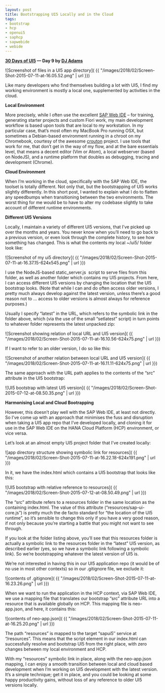 ```yaml
---
layout: post
title: Bootstrapping UI5 Locally and in the Cloud
tags:
- bootstrap
- hcp
- openui5
- saphcp
- sapwebide
- webide
---
```


**[30 Days of UI5](/blog/posts/2015/07/04/30-days-of-ui5/) &mdash; Day 9 by [DJ Adams](//qmacro.org/about/)**

![Screenshot of files in a UI5 app directory]( {{ "/images/2018/02/Screen-Shot-2015-07-11-at-16.05.52.png" | url }})

Like many developers who find themselves building a lot with UI5, I find my working environment is mostly a local one, supplemented by activities in the cloud.

**Local Environment**

More precisely, while I often use the excellent [SAP Web IDE](http://scn.sap.com/docs/DOC-55465) – for training, generating starter projects and custom Fiori work, my main development workflow is based upon tools that are local to my workstation. In my particular case, that’s most often my MacBook Pro running OSX, but sometimes a Debian-based environment running in a chroot on my Chromebook, courtesy of the awesome [crouton](https://github.com/dnschneid/crouton) project. I use tools that work for me, that don’t get in the way of my flow, and at the bare essentials level, that means a decent editor (Vim or Atom), a local webserver (based on NodeJS), and a runtime platform that doubles as debugging, tracing and development (Chrome).

**Cloud Environment**

When I’m working in the cloud, specifically with the SAP Web IDE, the toolset is totally different. Not only that, but the bootstrapping of UI5 works slightly differently. In this short post, I wanted to explain what I do to flatten any speedbumps when transitioning between the two environments. The worst thing for me would be to have to alter my codebase slightly to take account of different runtime environments.

**Different UI5 Versions**

Locally, I maintain a variety of different UI5 versions, that I’ve picked up over the months and years. You never know when you’ll need to go back to a previous version, or even look through the complete history, to see how something has changed. This is what the contents my local ~/ui5/ folder look like:

![Screenshot of my ui5 directory]( {{ "/images/2018/02/Screen-Shot-2015-07-11-at-16.37.15-624x545.png" | url }})

I use the NodeJS-based static_server.js  script to serve files from this folder, as well as another folder which contains my UI5 projects. From here, I can access different UI5 versions by changing the location that the UI5 bootstrap looks. (Note that while I can and do often access older versions, I pretty much always develop against the latest version, unless there’s a good reason not to … access to older versions is almost always for reference purposes.)

Usually I specify “latest” in the URL, which refers to the symbolic link in the folder above, which (via the use of the small “setlatest” script) in turn points to whatever folder represents the latest unpacked zip:

![Screenshot showing relation of local URL and UI5 version]( {{ "/images/2018/02/Screen-Shot-2015-07-11-at-16.10.56-624x75.png" | url }})

If I want to refer to an older version, I do so like this:

![Screenshot of another relation between local URL and UI5 version]( {{ "/images/2018/02/Screen-Shot-2015-07-11-at-16.11.11-624x75.png" | url }})

The same approach with the URL path applies to the contents of the “src” attribute in the UI5 bootstrap:

![UI5 bootstrap with latest UI5 version]( {{ "/images/2018/02/Screen-Shot-2015-07-12-at-08.50.35.png" | url }})

**Harmonising Local and Cloud Bootrapping**

However, this doesn’t play well with the SAP Web IDE, at least not directly. So I’ve come up with an approach that minimises the fuss and disruption when taking a UI5 app repo that I’ve developed locally, and cloning it for use in the SAP Web IDE on the HANA Cloud Platform (HCP) environment, or vice versa.

Let’s look at an almost empty UI5 project folder that I’ve created locally:

![app directory structure showing symbolic link for resources]( {{ "/images/2018/02/Screen-Shot-2015-07-11-at-16.22.18-624x191.png" | url }})

In it, we have the index.html which contains a UI5 bootstrap that looks like this:

![UI5 bootstrap with relative reference to resources]( {{ "/images/2018/02/Screen-Shot-2015-07-12-at-08.50.49.png" | url }})

The “src” attribute refers to a resources folder in the same location as the containing index.html. The value of this attribute (“resources/sap-ui-core.js”) is pretty much the de facto standard for “the location of the UI5 runtime”, so it’s sensible to change this only if you have a very good reason, if not only because you’re starting a battle that you might not want to see through.

If you look at the folder listing above, you’ll see that this resources folder is actually a symbolic link to the resources folder in the “latest” UI5 version, as described earlier (yes, so we have a symbolic link following a symbolic link). So we’re bootstrapping whatever the latest version of UI5 is.

We’re not interested in having this in our UI5 application repo (it would be of no use in most other contexts) so in our .gitignore file, we exclude it:

![contents of .gitignore]( {{ "/images/2018/02/Screen-Shot-2015-07-11-at-16.23.26.png" | url }})

When we want to run the application in the HCP context, via SAP Web IDE, we use a mapping file that translates our bootstrap “src” attribute URL into a resource that is available globally on HCP. This mapping file is neo-app.json, and here, it contains this:

![contents of neo-app.json]( {{ "/images/2018/02/Screen-Shot-2015-07-11-at-16.25.20.png" | url }})

The path “resources” is mapped to the target “sapui5″ service at “/resources”. This means that the script element in our index.html can successfully resolve and bootstrap UI5 from the right place, with zero changes between my local environment and HCP.

With my “resources” symbolic link in place, along with the neo-app.json mapping, I can enjoy a smooth transition between local and cloud based development when I’m working on UI5 development with the latest version. It’s a simple technique; get it in place, and you could be looking at some happy productivity gains, without loss of any reference to older UI5 versions locally.


